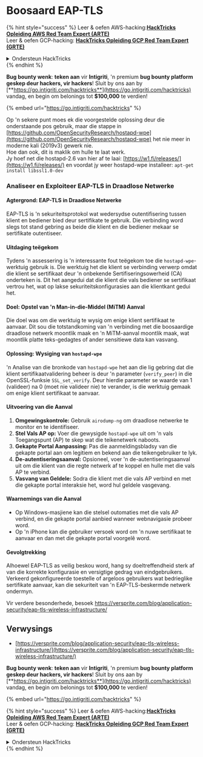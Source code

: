 # Boosaard EAP-TLS

{% hint style="success" %}
Leer & oefen AWS-hacking:<img src="/.gitbook/assets/arte.png" alt="" data-size="line">[**HackTricks Opleiding AWS Red Team Expert (ARTE)**](https://training.hacktricks.xyz/courses/arte)<img src="/.gitbook/assets/arte.png" alt="" data-size="line">\
Leer & oefen GCP-hacking: <img src="/.gitbook/assets/grte.png" alt="" data-size="line">[**HackTricks Opleiding GCP Red Team Expert (GRTE)**<img src="/.gitbook/assets/grte.png" alt="" data-size="line">](https://training.hacktricks.xyz/courses/grte)

<details>

<summary>Ondersteun HackTricks</summary>

* Kontroleer die [**inskrywingsplanne**](https://github.com/sponsors/carlospolop)!
* **Sluit aan by die** 💬 [**Discord-groep**](https://discord.gg/hRep4RUj7f) of die [**telegram-groep**](https://t.me/peass) of **volg** ons op **Twitter** 🐦 [**@hacktricks\_live**](https://twitter.com/hacktricks\_live)**.**
* **Deel hacktruuks deur PR's in te dien by die** [**HackTricks**](https://github.com/carlospolop/hacktricks) en [**HackTricks Cloud**](https://github.com/carlospolop/hacktricks-cloud) github-opslag.

</details>
{% endhint %}

<img src="../../.gitbook/assets/i3.png" alt="" data-size="original">\
**Bug bounty wenk**: **teken aan** vir **Intigriti**, 'n premium **bug bounty platform geskep deur hackers, vir hackers**! Sluit by ons aan by [**https://go.intigriti.com/hacktricks**](https://go.intigriti.com/hacktricks) vandag, en begin om belonings tot **$100,000** te verdien!

{% embed url="https://go.intigriti.com/hacktricks" %}

Op 'n sekere punt moes ek die voorgestelde oplossing deur die onderstaande pos gebruik, maar die stappe in [https://github.com/OpenSecurityResearch/hostapd-wpe](https://github.com/OpenSecurityResearch/hostapd-wpe) het nie meer in moderne kali (2019v3) gewerk nie.\
Hoe dan ook, dit is maklik om hulle te laat werk.\
Jy hoef net die hostapd-2.6 van hier af te laai: [https://w1.fi/releases/](https://w1.fi/releases/) en voordat jy weer hostapd-wpe installeer: `apt-get install libssl1.0-dev`

### Analiseer en Exploiteer EAP-TLS in Draadlose Netwerke

#### Agtergrond: EAP-TLS in Draadlose Netwerke
EAP-TLS is 'n sekuriteitsprotokol wat wedersydse outentifisering tussen klient en bediener bied deur sertifikate te gebruik. Die verbinding word slegs tot stand gebring as beide die klient en die bediener mekaar se sertifikate outentiseer.

#### Uitdaging teëgekom
Tydens 'n assessering is 'n interessante fout teëgekom toe die `hostapd-wpe`-werktuig gebruik is. Die werktuig het die klient se verbinding verwerp omdat die klient se sertifikaat deur 'n onbekende Sertifiseringsowerheid (CA) onderteken is. Dit het aangedui dat die klient die vals bediener se sertifikaat vertrou het, wat op lakse sekuriteitskonfigurasies aan die klientkant gedui het.

#### Doel: Opstel van 'n Man-in-die-Middel (MiTM) Aanval
Die doel was om die werktuig te wysig om enige klient sertifikaat te aanvaar. Dit sou die totstandkoming van 'n verbinding met die boosaardige draadlose netwerk moontlik maak en 'n MiTM-aanval moontlik maak, wat moontlik platte teks-gedagtes of ander sensitiewe data kan vasvang.

#### Oplossing: Wysiging van `hostapd-wpe`
'n Analise van die bronkode van `hostapd-wpe` het aan die lig gebring dat die klient sertifikaatvalidering beheer is deur 'n parameter (`verify_peer`) in die OpenSSL-funksie `SSL_set_verify`. Deur hierdie parameter se waarde van 1 (valideer) na 0 (moet nie valideer nie) te verander, is die werktuig gemaak om enige klient sertifikaat te aanvaar.

#### Uitvoering van die Aanval
1. **Omgewingskontrole:** Gebruik `airodump-ng` om draadlose netwerke te monitor en te identifiseer.
2. **Stel Vals AP op:** Voer die gewysigde `hostapd-wpe` uit om 'n vals Toegangspunt (AP) te skep wat die teikenetwerk naboots.
3. **Gekapte Portal Aanpassing:** Pas die aanmeldingsbladsy van die gekapte portal aan om legitiem en bekend aan die teikengebruiker te lyk.
4. **De-autentiseringsaanval:** Opsioneel, voer 'n de-autentiseringsaanval uit om die klient van die regte netwerk af te koppel en hulle met die vals AP te verbind.
5. **Vasvang van Geldele:** Sodra die klient met die vals AP verbind en met die gekapte portal interaksie het, word hul geldele vasgevang.

#### Waarnemings van die Aanval
- Op Windows-masjiene kan die stelsel outomaties met die vals AP verbind, en die gekapte portal aanbied wanneer webnavigasie probeer word.
- Op 'n iPhone kan die gebruiker versoek word om 'n nuwe sertifikaat te aanvaar en dan met die gekapte portal voorgelê word.

#### Gevolgtrekking
Alhoewel EAP-TLS as veilig beskou word, hang sy doeltreffendheid sterk af van die korrekte konfigurasie en versigtige gedrag van eindgebruikers. Verkeerd gekonfigureerde toestelle of argeloos gebruikers wat bedrieglike sertifikate aanvaar, kan die sekuriteit van 'n EAP-TLS-beskermde netwerk ondermyn.

Vir verdere besonderhede, besoek https://versprite.com/blog/application-security/eap-tls-wireless-infrastructure/

## Verwysings
* [https://versprite.com/blog/application-security/eap-tls-wireless-infrastructure/](https://versprite.com/blog/application-security/eap-tls-wireless-infrastructure/)

<img src="../../.gitbook/assets/i3.png" alt="" data-size="original">\
**Bug bounty wenk**: **teken aan** vir **Intigriti**, 'n premium **bug bounty platform geskep deur hackers, vir hackers**! Sluit by ons aan by [**https://go.intigriti.com/hacktricks**](https://go.intigriti.com/hacktricks) vandag, en begin om belonings tot **$100,000** te verdien!

{% embed url="https://go.intigriti.com/hacktricks" %}

{% hint style="success" %}
Leer & oefen AWS-hacking:<img src="/.gitbook/assets/arte.png" alt="" data-size="line">[**HackTricks Opleiding AWS Red Team Expert (ARTE)**](https://training.hacktricks.xyz/courses/arte)<img src="/.gitbook/assets/arte.png" alt="" data-size="line">\
Leer & oefen GCP-hacking: <img src="/.gitbook/assets/grte.png" alt="" data-size="line">[**HackTricks Opleiding GCP Red Team Expert (GRTE)**<img src="/.gitbook/assets/grte.png" alt="" data-size="line">](https://training.hacktricks.xyz/courses/grte)

<details>

<summary>Ondersteun HackTricks</summary>

* Kontroleer die [**inskrywingsplanne**](https://github.com/sponsors/carlospolop)!
* **Sluit aan by die** 💬 [**Discord-groep**](https://discord.gg/hRep4RUj7f) of die [**telegram-groep**](https://t.me/peass) of **volg** ons op **Twitter** 🐦 [**@hacktricks\_live**](https://twitter.com/hacktricks\_live)**.**
* **Deel hacktruuks deur PR's in te dien by die** [**HackTricks**](https://github.com/carlospolop/hacktricks) en [**HackTricks Cloud**](https://github.com/carlospolop/hacktricks-cloud) github-opslag.

</details>
{% endhint %}
